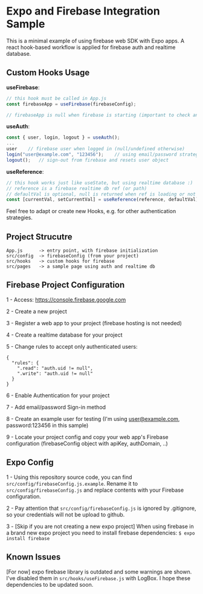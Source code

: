 # Expo and Firebase Integration Sample

This is a minimal example of using firebase web SDK with Expo apps. A react hook-based workflow is applied for firebase auth and realtime database.

## Custom Hooks Usage

**useFirebase**:

```javascript
// this hook must be called in App.js
const firebaseApp = useFirebase(firebaseConfig);

// firebaseApp is null when firebase is starting (important to check and avoid uninitialized firebase calls)
```

**useAuth**:

```javascript
const { user, login, logout } = useAuth();
...
user    // firebase user when logged in (null/undefined otherwise)
login("user@example.com", "123456");    // using email/password strategy, automatically updates user object
logout();   // sign-out from firebase and resets user object
```

**useReference**:

```javascript
// this hook works just like useState, but using realtime database :)
// reference is a firebase realtime db ref (or path)
// defaultVal is optional, null is returned when ref is loading or not exist
const [currentVal, setCurrentVal] = useReference(reference, defaultVal);
```

Feel free to adapt or create new Hooks, e.g. for other authentication strategies.

## Project Strucutre

```
App.js      -> entry point, with firebase initialization
src/config  -> firebaseConfig (from your project)
src/hooks   -> custom hooks for firebase
src/pages   -> a sample page using auth and realtime db
```

## Firebase Project Configuration

1 - Access: https://console.firebase.google.com

2 - Create a new project

3 - Register a web app to your project (firebase hosting is not needed)

4 - Create a realtime database for your project

5 - Change rules to accept only authenticated users:

```
{
  "rules": {
    ".read": "auth.uid != null",
    ".write": "auth.uid != null"
  }
}
```

6 - Enable Authentication for your project

7 - Add email/password Sign-in method

8 - Create an example user for testing (I'm using user@example.com, password:123456 in this sample)

9 - Locate your project config and copy your web app's Firebase configuration (firebaseConfig object with apiKey, authDomain, ..)

## Expo Config

1 - Using this repository source code, you can find `src/config/firebaseConfig.js.example`. Rename it to `src/config/firebaseConfig.js` and replace contents with your Firebase configuration.

2 - Pay attention that `src/config/firebaseConfig.js` is ignored by .gitignore, so your credentials will not be upload to github.

3 - [Skip if you are not creating a new expo project] When using firebase in a brand new expo project you need to install firebase dependencies: `$ expo install firebase`

## Known Issues

[For now] expo firebase library is outdated and some warnings are shown. I've disabled them in `src/hooks/useFirebase.js` with LogBox. I hope these dependencies to be updated soon.
